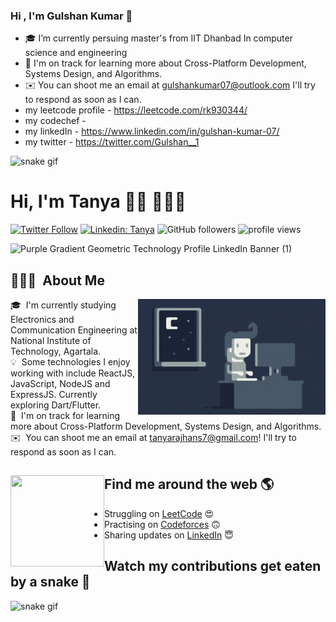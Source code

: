 ### Hi , I'm Gulshan Kumar 👋

- 🎓 I’m currently persuing master's from IIT Dhanbad In computer science and engineering
- 🌱  I'm on track for learning more about Cross-Platform Development, Systems Design, and Algorithms. 
- ✉️  You can shoot me an email at gulshankumar07@outlook.com I'll try to respond as soon as I can.
- my leetcode profile - https://leetcode.com/rk930344/
- my codechef - 
- my linkedIn - https://www.linkedin.com/in/gulshan-kumar-07/
- my twitter - https://twitter.com/Gulshan__1

![snake gif](https://github.com/GulshanKumar0/Actions/blob/output/github-contribution-grid-snake.svg)




# Hi, I'm Tanya 👋🏾 👩🏾‍💻

[![Twitter Follow](https://img.shields.io/twitter/follow/tanyarajhans7?label=Follow)](https://twitter.com/intent/follow?screen_name=tanyarajhans7)
[![Linkedin: Tanya](https://img.shields.io/badge/-Tanya-blue?style=flat-square&logo=Linkedin&logoColor=white&link=https://www.linkedin.com/in/tanyarajhans/)](https://www.linkedin.com/in/tanyarajhans/)
![GitHub followers](https://img.shields.io/github/followers/tanyarajhans?label=Follow&style=social)
<img alt = "profile views" src="https://komarev.com/ghpvc/?username=tanyarajhans7&color=brightgreen">  

![Purple Gradient Geometric Technology Profile LinkedIn Banner  (1)](https://user-images.githubusercontent.com/61904667/146429293-82261303-fec5-4828-aeba-047883c76f02.png)


## 👨🏻‍💻 &nbsp;About Me

<img alt="Night Coding" src="https://raw.githubusercontent.com/AVS1508/AVS1508/master/assets/Night-Coding.gif" align="right"/>

🎓 &nbsp;I'm currently studying Electronics and Communication Engineering at National Institute of Technology, Agartala.\
💡 &nbsp;Some technologies I enjoy working with include ReactJS, JavaScript, NodeJS and ExpressJS. Currently exploring Dart/Flutter.\
🌱 &nbsp;I'm on track for learning more about Cross-Platform Development, Systems Design, and Algorithms.\
✉️ &nbsp;You can shoot me an email at tanyarajhans7@gmail.com! I'll try to respond as soon as I can.



## Find me around the web 🌎 <a href="https://www.linkedin.com/in/tanyarajhans/"><img align="left" width="150" height="146" src="https://github.com/M0nica/M0nica/blob/main/octomonica/m0nica-octocat-rotating.gif?raw=true"></a>
- Struggling on <a href="https://www.leetcode.com/tanyarajhans7/">LeetCode</a> 😍
- Practising on <a href="https://www.codeforces.com/profile/tanyarajhans7/">Codeforces</a> 🙃
- Sharing updates on <a href="https://www.linkedin.com/in/tanyarajhans/">LinkedIn</a> 😇

## Watch my contributions get eaten by a snake 🐍
![snake gif](https://github.com/tanyarajhans/Actions/blob/output/github-contribution-grid-snake.svg)
